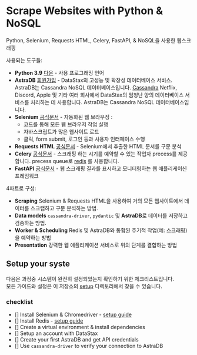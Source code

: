 # Scrape Websites with Python & NoSQL
Python, Selenium, Requests HTML, Celery, FastAPI, & NoSQL을 사용한 웹스크래핑


사용되는 도구들:

- **Python 3.9** [다운](https://www.python.org/download/) - 사용 프로그래밍 언어
- **AstraDB** [회원가입](https://dtsx.io/3nQnjz1) - DataStax의 고성능 및 확장성 데이터베이스 서비스. AstraDB는 Cassandra NoSQL 데이터베이스입니다. [Cassandra](https://cassandra.apache.org/_/index.html) Netflix, Discord, Apple 및 기타 여러 회사에서 DataStax의 엄청난 양의 데이터베이스 서비스를 처리하는 데 사용합니다. AstraDB는 Cassandra NoSQL 데이터베이스입니다.
- **Selenium** [공식문서](https://selenium-python.readthedocs.io/) - 자동화된 웹 브라우징 :
  - 코드를 통해 모든 웹 브라우저 작업 실행
  - 자바스크립트가 많은 웹사이트 로드
  - 클릭, form submit, 로그인 등과 사용자 인터페이스 수행
- **Requests HTML** [공식문서](https://docs.python-requests.org/) - Selenium에서 추출한 HTML 문서를 구문 분석
- **Celery** [공식문서](https://docs.celeryproject.org/) - 스크래핑 하는 시기를 예약할 수 있는 작업자 precess를 제공합니다. precess queue로 [redis](https://redis.io/) 를 사용합니다.
- **FastAPI** [공식문서](https://fastapi.tiangolo.com/) - 웹 스크래핑 결과를 표시하고 모니터링하는 웹 애플리케이션 프레임워크



4파트로 구성:

- **Scraping** Selenium & Requests HTML을 사용하여 거의 모든 웹사이트에서 데이터를 스크랩하고 구문 분석하는 방법.
- **Data models** `cassandra-driver`, `pydantic` 및 **AstraDB**로 데이터를 저장하고 검증하는 방법.
- **Worker & Scheduling** Redis 및 AstraDB와 통합된 주기적 작업(예: 스크래핑)을 예약하는 방법
- **Presentation** 강력한 웹 애플리케이션 서비스로 위의 단계를 결합하는 방법


## Setup your syste
다음은 과정중 시스템이 완전히 설정되었는지 확인하기 위한 체크리스트입니다.    
모든 가이드와 설정은 이 저장소의 [setup](./setup) 디렉토리에서 찾을 수 있습니다.   

### checklist
- [] Install Selenium & Chromedriver - [setup guide](./setup/Install%20Selenium%20%26%20Chromedriver%20on%20your%20System.md)
- [] Install Redis  - [setup guide](./setup/Setup%20Redis.md)
- [] Create a virtual environment & install dependencies
- [] Setup an account with DataStax
- [] Create your first AstraDB and get API credentials
- [] Use `cassandra-driver` to verify your connection to AstraDB
